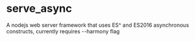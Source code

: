 # serve_async
A nodejs web server framework that uses ES^ and ES2016 asynchronous constructs, currently requires --harmony flag
